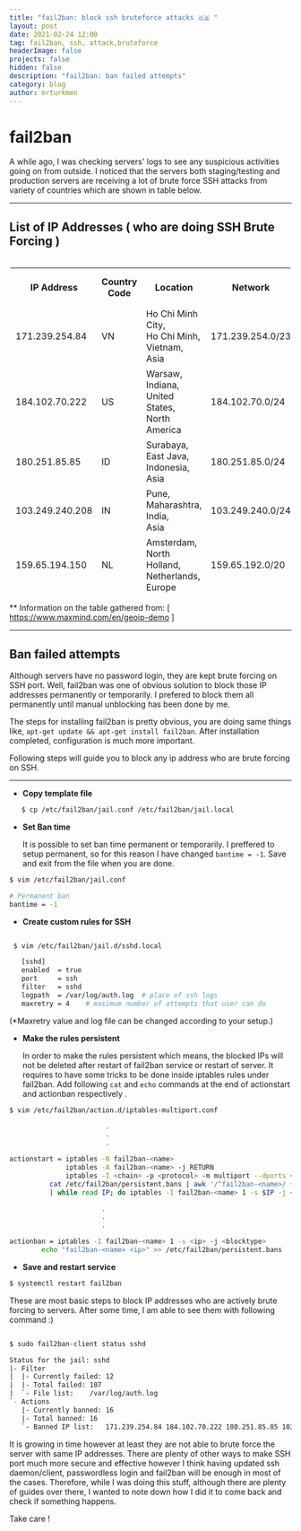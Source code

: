 ```yaml
---
title: "fail2ban: block ssh bruteforce attacks 🇬🇧 "
layout: post
date: 2021-02-24 12:00
tag: fail2ban, ssh, attack,bruteforce
headerImage: false
projects: false
hidden: false   
description: "fail2ban: ban failed attempts"
category: blog 
author: mrturkmen
---
```


# fail2ban 

A while ago, I was checking servers' logs to see any suspicious activities going on from outside. I noticed that the servers both staging/testing and production servers are receiving a lot of brute force SSH attacks from variety of countries which are shown in table below.

--- 

## List of IP Addresses ( who are doing SSH Brute Forcing )

<div class="sticky-table__scroller result-table__table" style="overflow-x: scroll; overflow-y: scroll; border: 1px solid white; height: 600px; border-collapse: collapse;" >
    <table class="table table-bordered table-striped table-condensed table-small sticky-table geoip-demo__table" style="border: 1px solid white;">
      <thead>
         <tr style="border: 1px solid white;" >
           <th >IP Address</th>
           <th >Country Code</th>
           <th >Location</th>
           <th >Network</th>
           <th  class="not-country">Postal Code</th>
           <th  class="not-country">Approximate Coordinates*</th>
           <th  class="not-country">Accuracy Radius (km)</th>
           <th  class="not-country">ISP</th>
           <th  class="not-country">Organization</th>
           <th  class="not-country">Domain</th>
           <th  class="not-country">Metro Code</th>
         </tr>
      </thead>
      <tbody id="geoip-demo-results-tbody" data-use-downloadable-db="1"><tr style="border: 1px solid white;" style="border: 1px solid white;" class="geoip-results"><td>171.239.254.84</td><td>VN</td><td>Ho Chi Minh City,<br>Ho Chi Minh,<br>Vietnam,<br>Asia</td><td>171.239.254.0/23</td><td></td><td>10.8104,<br>106.6444</td><td>1</td><td>Viettel Group</td><td>Viettel Group</td><td>viettel.vn</td><td></td></tr><tr style="border: 1px solid white;" class="geoip-results"><td>184.102.70.222</td><td>US</td><td>Warsaw,<br>Indiana,<br>United States,<br>North America</td><td>184.102.70.0/24</td><td>46582</td><td>41.2817,<br>-85.8541</td><td>100</td><td>CenturyLink</td><td>CenturyLink</td><td>qwest.net</td><td>588</td></tr><tr style="border: 1px solid white;" class="geoip-results"><td>180.251.85.85</td><td>ID</td><td>Surabaya,<br>East Java,<br>Indonesia,<br>Asia</td><td>180.251.85.0/24</td><td></td><td>-7.2484,<br>112.7419</td><td>100</td><td>PT Telkom Indonesia</td><td>PT Telkom Indonesia</td><td></td><td></td></tr><tr style="border: 1px solid white;" class="geoip-results"><td>103.249.240.208</td><td>IN</td><td>Pune,<br>Maharashtra,<br>India,<br>Asia</td><td>103.249.240.0/24</td><td>411001</td><td>18.6161,<br>73.7286</td><td>10</td><td>Gazon Communications India Limited</td><td>Gazon Communications India Limited</td><td></td><td></td></tr><tr style="border: 1px solid white;" class="geoip-results"><td>159.65.194.150</td><td>NL</td><td>Amsterdam,<br>North Holland,<br>Netherlands,<br>Europe</td><td>159.65.192.0/20</td><td>1098</td><td>52.352,<br>4.9392</td><td>1000</td><td>Digital Ocean</td><td>Digital Ocean</td><td></td><td></td></tr><tr style="border: 1px solid white;" class="geoip-results"><td>117.217.35.114</td><td>IN</td><td>Bhopal,<br>Madhya Pradesh,<br>India,<br>Asia</td><td>117.217.35.0/24</td><td>462030</td><td>23.2487,<br>77.4066</td><td>50</td><td>BSNL</td><td>BSNL</td><td></td><td></td></tr><tr style="border: 1px solid white;" class="geoip-results"><td>113.164.79.129</td><td>VN</td><td>Hậu Giang,<br>Vietnam,<br>Asia</td><td>113.164.79.0/24</td><td></td><td>9.7774,<br>105.4592</td><td>50</td><td>VNPT</td><td>VNPT</td><td></td><td></td></tr><tr style="border: 1px solid white;" class="geoip-results"><td>61.14.228.170</td><td>IN</td><td>Madurai,<br>Tamil Nadu,<br>India,<br>Asia</td><td>61.14.228.168/29</td><td>625009</td><td>9.919,<br>78.1195</td><td>500</td><td>World Phone Internet Services Pvt Ltd</td><td>World Phone Internet Services Pvt Ltd</td><td></td><td></td></tr><tr style="border: 1px solid white;" class="geoip-results"><td>116.110.30.245</td><td>VN</td><td>Da Nang,<br>Da Nang,<br>Vietnam,<br>Asia</td><td>116.110.30.0/23</td><td></td><td>16.0685,<br>108.2215</td><td>1</td><td>Viettel Group</td><td>Viettel Group</td><td></td><td></td></tr><tr style="border: 1px solid white;" class="geoip-results"><td>43.239.80.181</td><td>IN</td><td>Kolkata,<br>West Bengal,<br>India,<br>Asia</td><td>43.239.80.0/24</td><td>700006</td><td>22.5602,<br>88.3698</td><td>10</td><td>Meghbela Broadband</td><td>Meghbela Broadband</td><td>PMPL-Broadband.net</td><td></td></tr><tr style="border: 1px solid white;" class="geoip-results"><td>77.222.130.223</td><td>UA</td><td>Kyiv,<br>Kyiv City,<br>Ukraine,<br>Europe</td><td>77.222.130.0/24</td><td>04128</td><td>50.4334,<br>30.5216</td><td>500</td><td>Private Joint Stock Company datagroup</td><td>Private Joint Stock Company datagroup</td><td></td><td></td></tr><tr style="border: 1px solid white;" class="geoip-results"><td>14.255.137.219</td><td>VN</td><td>Thai Binh,<br>Tinh Thai Binh,<br>Vietnam,<br>Asia</td><td>14.255.136.0/23</td><td></td><td>20.4487,<br>106.3343</td><td>100</td><td>VNPT</td><td>VNPT</td><td>vnpt.vn</td><td></td></tr><tr style="border: 1px solid white;" class="geoip-results"><td>184.22.195.230</td><td>TH</td><td>Bangkok,<br>Bangkok,<br>Thailand,<br>Asia</td><td>184.22.195.0/24</td><td>10310</td><td>13.7749,<br>100.5197</td><td>20</td><td>AIS Fibre</td><td>AIS Fibre</td><td>myaisfibre.com</td><td></td></tr><tr style="border: 1px solid white;" class="geoip-results"><td>125.25.82.12</td><td>TH</td><td>Ban Tai,<br>Surat Thani,<br>Thailand,<br>Asia</td><td>125.25.82.0/24</td><td>84280</td><td>9.5694,<br>99.9855</td><td>200</td><td>TOT</td><td>TOT</td><td>totinternet.net</td><td></td></tr><tr style="border: 1px solid white;" class="geoip-results"><td>116.110.109.90</td><td>VN</td><td>Da Nang,<br>Da Nang,<br>Vietnam,<br>Asia</td><td>116.110.109.0/24</td><td></td><td>16.0685,<br>108.2215</td><td>20</td><td>Viettel Group</td><td>Viettel Group</td><td></td><td></td></tr><tr style="border: 1px solid white;" class="geoip-results"><td>115.76.168.231</td><td>VN</td><td>Ho Chi Minh City,<br>Ho Chi Minh,<br>Vietnam,<br>Asia</td><td>115.76.168.0/23</td><td></td><td>10.8104,<br>106.6444</td><td>1</td><td>Viettel Group</td><td>Viettel Group</td><td>viettel.vn</td><td></td></tr></tbody>
    </table>
  </div>

** Information on the table gathered from: [ https://www.maxmind.com/en/geoip-demo ]

--- 

## Ban failed attempts

Although servers have no password login, they are kept brute forcing on SSH port. Well, fail2ban was one of obvious solution to block those IP addresses permanently or temporarily. I prefered to block them all permanently until manual unblocking has been done by me. 

The steps for installing fail2ban is pretty obvious, you are doing same things like,  `apt-get update && apt-get install fail2ban`. After installation completed, configuration is much more important. 

Following steps will guide you to block any ip address who are brute forcing on SSH. 

--- 


- **Copy template file** 
  
```bash 
   $ cp /etc/fail2ban/jail.conf /etc/fail2ban/jail.local
```


- **Set Ban time**

    It is possible to set ban time permanent or temporarily. I preffered to setup permanent, so for this reason I have changed `bantime = -1`. Save and exit from the file when you are done. 

```bash  
$ vim /etc/fail2ban/jail.conf

# Permanent ban 
bantime = -1 

``` 

- **Create custom rules for SSH**

```bash 

 $ vim /etc/fail2ban/jail.d/sshd.local

   [sshd]
   enabled  = true
   port     = ssh
   filter   = sshd
   logpath  = /var/log/auth.log  # place of ssh logs 
   maxretry = 4    # maximum number of attempts that user can do 
```
(*Maxretry value and log file can be changed according to your setup.)

-  **Make the rules persistent**

    In order to make the rules persistent which means, the blocked IPs will not be deleted after restart of fail2ban service or restart of server. It requires to have some tricks to be done inside iptables rules under fail2ban. Add following `cat` and  `echo` commands at the end of actionstart and actionban respectively . 

```bash 
$ vim /etc/fail2ban/action.d/iptables-multiport.conf 

                        .
                        .
                        .

actionstart = iptables -N fail2ban-<name>
              iptables -A fail2ban-<name> -j RETURN
              iptables -I <chain> -p <protocol> -m multiport --dports <port> -j fail2ban-<name>
          cat /etc/fail2ban/persistent.bans | awk '/^fail2ban-<name>/ {print $2}' \
          | while read IP; do iptables -I fail2ban-<name> 1 -s $IP -j <blocktype>; done

                       .
                       .
                       .

actionban = iptables -I fail2ban-<name> 1 -s <ip> -j <blocktype>
        echo "fail2ban-<name> <ip>" >> /etc/fail2ban/persistent.bans
```

- **Save and restart service** 

```bash 
$ systemctl restart fail2ban
```

These are most basic steps to block IP addresses who are actively brute forcing to servers. After some time, I am able to see them with following command :) 

```bash 

$ sudo fail2ban-client status sshd

Status for the jail: sshd
|- Filter
|  |- Currently failed:	12
|  |- Total failed:	107
|  `- File list:	/var/log/auth.log
`- Actions
   |- Currently banned:	16
   |- Total banned:	16
   `- Banned IP list:	171.239.254.84 184.102.70.222 180.251.85.85 103.249.240.208 159.65.194.150 117.217.35.114 113.164.79.129 61.14.228.170 116.110.30.245 43.239.80.181 77.222.130.223 14.255.137.219 184.22.195.230 125.25.82.12 116.110.109.90 115.76.168.231
```

It is growing in time however at least they are not able to brute force the server with same IP addresses. There are plenty of other ways to make SSH port much more secure and effective however I think having updated ssh daemon/client, passwordless login and fail2ban will be enough in most of the cases. Therefore, while I was doing this stuff, although there are plenty of guides over there, I wanted to note down how I did it to come back and check if something happens. 

Take care ! 